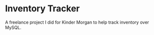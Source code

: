 # Inventory Tracker
A freelance project I did for Kinder Morgan to help track inventory over MySQL.
